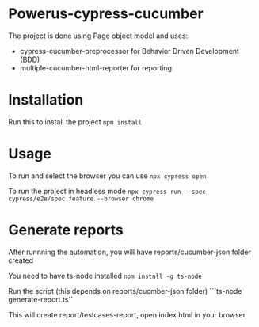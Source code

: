 # Powerus-cypress-cucumber

The project is done using Page object model and uses:
- cypress-cucumber-preprocessor for Behavior Driven Development (BDD)
- multiple-cucumber-html-reporter for reporting

# Installation
Run this to install the project
``npm install``

# Usage
To run and select the browser you can use
```npx cypress open```

To run the project in headless mode
```npx cypress run --spec cypress/e2e/spec.feature --browser chrome```

# Generate reports
After runnning the automation, you will have reports/cucumber-json folder created

You need to have ts-node installed
```npm install -g ts-node```

Run the script (this depends on reports/cucmber-json folder)
```ts-node generate-report.ts``

This will create report/testcases-report, open index.html in your browser
